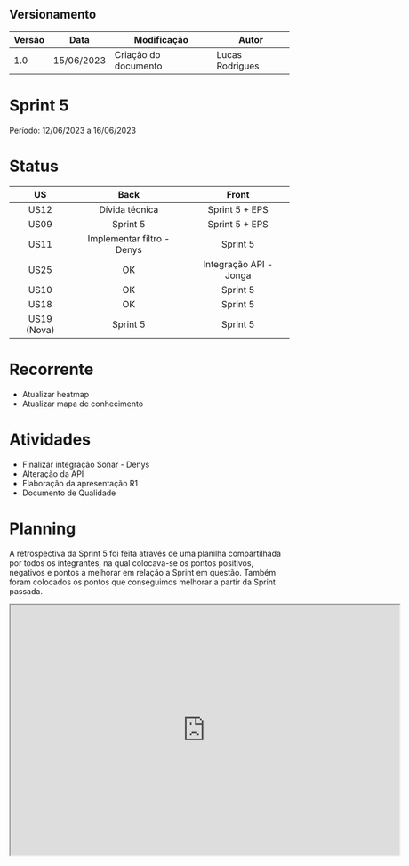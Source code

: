 ## Versionamento
| Versão | Data | Modificação | Autor |
|--|--|--|--|
|1.0| 15/06/2023 | Criação do documento | Lucas Rodrigues |

# Sprint 5

Período: 12/06/2023 a 16/06/2023

# Status
| US | Back | Front |
|:--:|:--:|:--:|
|US12| Dívida técnica | Sprint 5 + EPS |
|US09| Sprint 5 | Sprint 5 + EPS |
|US11| Implementar filtro - Denys | Sprint 5 |
|US25| OK | Integração API - Jonga |
|US10| OK | Sprint 5 |
|US18| OK | Sprint 5 |
|US19 (Nova) | Sprint 5 | Sprint 5 |

# Recorrente
- Atualizar heatmap
- Atualizar mapa de conhecimento

# Atividades
 - Finalizar integração Sonar - Denys
 - Alteração da API
 - Elaboração da apresentação R1
 - Documento de Qualidade

# Planning
A retrospectiva da Sprint 5 foi feita através de uma planilha compartilhada por todos os integrantes, na qual colocava-se os pontos positivos, negativos e pontos a melhorar em relação a Sprint em questão. Também foram colocados os pontos que conseguimos melhorar a partir da Sprint passada.

<iframe width="700" height="450" src="https://docs.google.com/spreadsheets/d/e/2PACX-1vRQEnsKWDXz5-JGMax2e1ARVivZXLXWykd5tLpDkFRChHly0l5dTAL8zTBqBe2QQuXhi7bCs6z4zii6/pubhtml?gid=903443529&amp;single=true&amp;widget=true&amp;headers=false"></iframe>